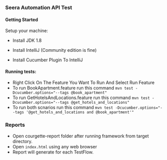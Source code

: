 ### **Seera Automation API Test**

#### Getting Started
    
Setup your machine:

* Install JDK 1.8

* Install IntelliJ (Community edition is fine)

* Install Cucumber Plugin To IntelliJ

#### Running tests:
* Right Click On The Feature You Want To Run And Select Run Feature
* To run BookApartment.feature run this command 
`mvn test -Dcucumber.options="--tags @book_apartment"`
* To run GetHotelsAndLocations.feature run this command 
`mvn test -Dcucumber.options="--tags @get_hotels_and_locations"`
* To run both scnarios run this command 
`mvn test -Dcucumber.options="--tags '@get_hotels_and_locations and @book_apartment'"`

### Reports

* Open courgette-report folder after running framework from target directory.
* Open `index.html` using any web browser
* Report will generate for each TestFlow.
